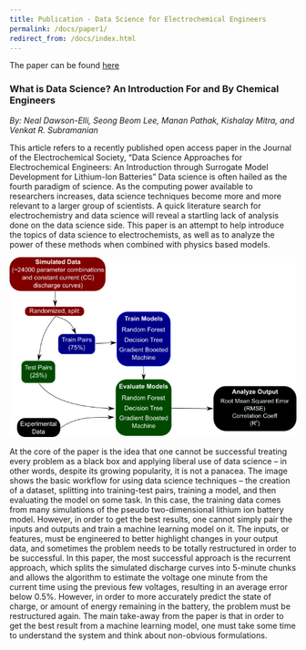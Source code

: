 ```yaml
---
title: Publication - Data Science for Electrochemical Engineers
permalink: /docs/paper1/
redirect_from: /docs/index.html
---
```


The paper can be found [here](http://jes.ecsdl.org/content/165/2/A1.abstract?ct)

### What is Data Science?  An Introduction For and By Chemical Engineers
*By: Neal Dawson-Elli, Seong Beom Lee, Manan Pathak, Kishalay Mitra, and Venkat R. Subramanian*

This article refers to a recently published open access paper in the Journal of the Electrochemical Society, “Data Science Approaches for Electrochemical Engineers: An Introduction through Surrogate Model Development for Lithium-Ion Batteries”
Data science is often hailed as the fourth paradigm of science.  As the computing power available to researchers increases, data science techniques become more and more relevant to a larger group of scientists. A quick literature search for electrochemistry and data science will reveal a startling lack of analysis done on the data science side.  This paper is an attempt to help introduce the topics of data science to electrochemists, as well as to analyze the power of these methods when combined with physics based models.

 ![image_1](/img/paper1_img.png)

At the core of the paper is the idea that one cannot be successful treating every problem as a black box and applying liberal use of data science – in other words, despite its growing popularity, it is not a panacea.  The image shows the basic workflow for using data science techniques – the creation of a dataset, splitting into training-test pairs, training a model, and then evaluating the model on some task. In this case, the training data comes from many simulations of the pseudo two-dimensional lithium ion battery model.  However, in order to get the best results, one cannot simply pair the inputs and outputs and train a machine learning model on it.  The inputs, or features, must be engineered to better highlight changes in your output data, and sometimes the problem needs to be totally restructured in order to be successful.
In this paper, the most successful approach is the recurrent approach, which splits the simulated discharge curves into 5-minute chunks and allows the algorithm to estimate the voltage one minute from the current time using the previous few voltages, resulting in an average error below 0.5%.  However, in order to more accurately predict the state of charge, or amount of energy remaining in the battery, the problem must be restructured again.  The main take-away from the paper is that in order to get the best result from a machine learning model, one must take some time to understand the system and think about non-obvious formulations.

